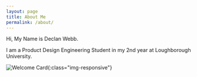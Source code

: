 ```yaml
---
layout: page
title: About Me
permalink: /about/
---
```


Hi, My Name is Declan Webb.

I am a Product Design Engineering Student in my 2nd year at Loughborough University.

![Welcome Card](https://website.decwebb.com/jekyll-mdl/img/welcome_card.jpg){:class="img-responsive"}
